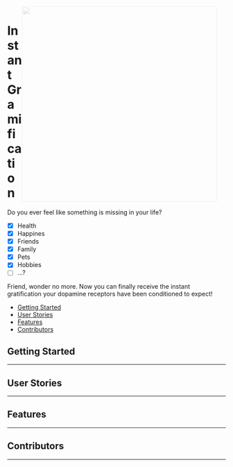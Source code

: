<img src="https://i.im.ge/2022/08/29/Otd9AW.apple-camera.png" style="width: 450px; float: right; padding-right: 20px; padding-top: 0px; opacity: 0.2">

# Instant Gramification

Do you ever feel like something is missing in your life?

- [X] Health
- [X] Happines
- [X] Friends
- [X] Family
- [X] Pets
- [X] Hobbies
- [ ] ...?

Friend, wonder no more. Now you can finally receive the instant gratification your dopamine receptors have been conditioned to expect!

* [Getting Started](#getting-started)
* [User Stories](#user-stories)
* [Features](#features)
* [Contributors](#contributors)

## Getting Started

---

## User Stories

---

## Features

---

## Contributors

---
